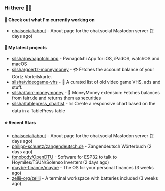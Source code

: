 ### Hi there 🦊👋

#### 👷 Check out what I'm currently working on

- [ohaisocial/about](https://github.com/ohaisocial/about) - About page for the ohai.social Mastodon server (2 days ago)

#### 🌱 My latest projects

- [silsha/pwnagotchi.app](https://github.com/silsha/pwnagotchi.app) - Pwnagotchi App for iOS, iPadOS, watchOS and macOS
- [silsha/goertz-moneymoney](https://github.com/silsha/goertz-moneymoney) - 💳 Fetches the account balance of your Görtz Vorteilskarte.
- [silsha/videogame-vhs](https://github.com/silsha/videogame-vhs) - 👾 A curated list of old video game VHS, ads and stuff.
- [silsha/fairr-moneymoney](https://github.com/silsha/fairr-moneymoney) - 💸 MoneyMoney extension: Fetches balances from fairr.de and returns them as securities
- [silsha/tablepress_chartist](https://github.com/silsha/tablepress_chartist) - 📊 Create a responsive chart based on the data in a TablePress table

#### ⭐ Recent Stars

- [ohaisocial/about](https://github.com/ohaisocial/about) - About page for the ohai.social Mastodon server (2 days ago)
- [philipp-schuetz/zangendeutsch.de](https://github.com/philipp-schuetz/zangendeutsch.de) - Zangendeutsch Wörterbuch (2 days ago)
- [tbnobody/OpenDTU](https://github.com/tbnobody/OpenDTU) - Software for ESP32 to talk to Hoymiles/TSUN/Solenso Inverters (2 days ago)
- [maybe-finance/maybe](https://github.com/maybe-finance/maybe) - The OS for your personal finances (3 weeks ago)
- [zellij-org/zellij](https://github.com/zellij-org/zellij) - A terminal workspace with batteries included (3 weeks ago)
